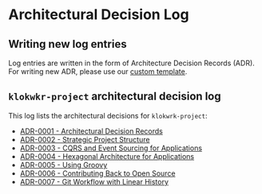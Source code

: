 # Architectural Decision Log

## Writing new log entries
Log entries are written in the form of Architecture Decision Records (ADR). For writing new ADR, please use our [custom template](template/template.md).

## `klokwkr-project` architectural decision log
This log lists the architectural decisions for `klokwrk-project`:
* [ADR-0001 - Architectural Decision Records](content/0001-architectural-decision-records.md)
* [ADR-0002 - Strategic Project Structure](content/0002-startegic-project-structure.md)
* [ADR-0003 - CQRS and Event Sourcing for Applications](content/0003-cqrs-and-event-sourcing-for-applications.md)
* [ADR-0004 - Hexagonal Architecture for Applications](content/0004-hexagonal-architecture-for-applications.md)
* [ADR-0005 - Using Groovy](content/0005-using-groovy.md)
* [ADR-0006 - Contributing Back to Open Source](content/0006-contirbuting-back-to-open-source.md)
* [ADR-0007 - Git Workflow with Linear History](content/0007-git-workflow-with-linear-history.md)
